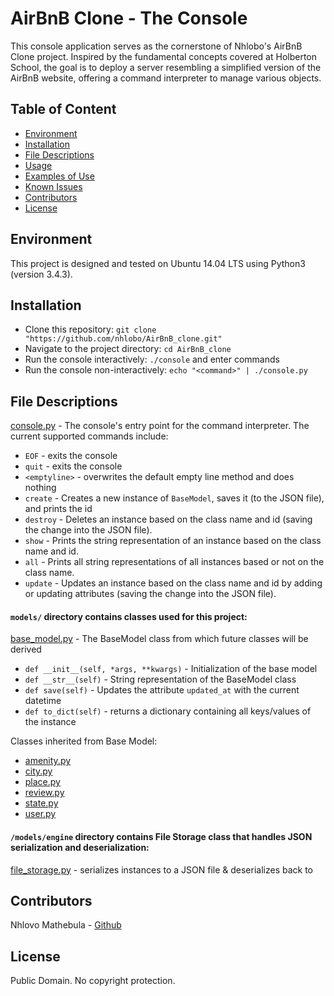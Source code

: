 # AirBnB Clone - The Console

This console application serves as the cornerstone of Nhlobo's AirBnB Clone project. Inspired by the fundamental concepts covered at Holberton School, the goal is to deploy a server resembling a simplified version of the AirBnB website, offering a command interpreter to manage various objects.

## Table of Content
* [Environment](#environment)
* [Installation](#installation)
* [File Descriptions](#file-descriptions)
* [Usage](#usage)
* [Examples of Use](#examples-of-use)
* [Known Issues](#known-issues)
* [Contributors](#contributors)
* [License](#license)

## Environment
This project is designed and tested on Ubuntu 14.04 LTS using Python3 (version 3.4.3).

## Installation
* Clone this repository: `git clone "https://github.com/nhlobo/AirBnB_clone.git"`
* Navigate to the project directory: `cd AirBnB_clone`
* Run the console interactively: `./console` and enter commands
* Run the console non-interactively: `echo "<command>" | ./console.py`

## File Descriptions
[console.py](console.py) - The console's entry point for the command interpreter. The current supported commands include:
* `EOF` - exits the console 
* `quit` - exits the console
* `<emptyline>` - overwrites the default empty line method and does nothing
* `create` - Creates a new instance of `BaseModel`, saves it (to the JSON file), and prints the id
* `destroy` - Deletes an instance based on the class name and id (saving the change into the JSON file). 
* `show` - Prints the string representation of an instance based on the class name and id.
* `all` - Prints all string representations of all instances based or not on the class name. 
* `update` - Updates an instance based on the class name and id by adding or updating attributes (saving the change into the JSON file). 

#### `models/` directory contains classes used for this project:
[base_model.py](/models/base_model.py) - The BaseModel class from which future classes will be derived
* `def __init__(self, *args, **kwargs)` - Initialization of the base model
* `def __str__(self)` - String representation of the BaseModel class
* `def save(self)` - Updates the attribute `updated_at` with the current datetime
* `def to_dict(self)` - returns a dictionary containing all keys/values of the instance

Classes inherited from Base Model:
* [amenity.py](/models/amenity.py)
* [city.py](/models/city.py)
* [place.py](/models/place.py)
* [review.py](/models/review.py)
* [state.py](/models/state.py)
* [user.py](/models/user.py)

#### `/models/engine` directory contains File Storage class that handles JSON serialization and deserialization:
[file_storage.py](/models/engine/file_storage.py) - serializes instances to a JSON file & deserializes back to

## Contributors
Nhlovo Mathebula - [Github](https://github.com/nhlobo)

## License
Public Domain. No copyright protection.
